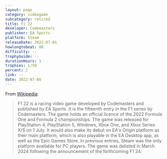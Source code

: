 ```yaml
---
layout: page
category: videogame
subcategory: retired
title: F1 22
developer: Codemasters
publisher: EA Sports
platform: Steam
releaseDate: 2022-07-01
howlongtobeat: 88
difficulty: --
trophyGuide: --
durationHours: 1
trophies: 1/50
percent: 2
link: --
date: 2022-07-08
---
```


From [Wikipedia](https://en.wikipedia.org/wiki/F1_22):

> F1 22 is a racing video game developed by Codemasters and published by EA Sports. It is the fifteenth entry in the F1 series by Codemasters. The game holds an official licence of the 2022 Formula One and Formula 2 championships. The game was released for PlayStation 4, PlayStation 5, Windows, Xbox One, and Xbox Series X/S on 1 July. It would also make its debut on EA's Origin platform as their main platform, which is also playable in the EA Desktop app, as well as the Epic Games Store. In previous entries, Steam was the only platform available for PC players. The game was delisted in March 2024 following the announcement of the forthcoming F1 24.
